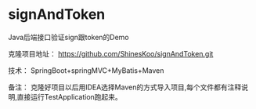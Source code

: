 # signAndToken

Java后端接口验证sign跟token的Demo


克隆项目地址：
https://github.com/ShinesKoo/signAndToken.git


技术：
SpringBoot+springMVC+MyBatis+Maven

备注：
克隆好项目以后用IDEA选择Maven的方式导入项目,每个文件都有注释说明,直接运行TestApplication跑起来。

